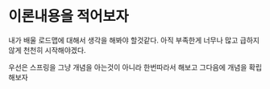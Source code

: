 # 이론내용을 적어보자

내가 배울 로드맵에 대해서 생각을 해봐야 할것같다.
아직 부족한게 너무나 많고 급하지 않게 천천히 시작해야겠다.

우선은 스프링을 그냥 개념을 아는것이 아니라 한번따라서 해보고 그다음에 개념을 확립해보자
